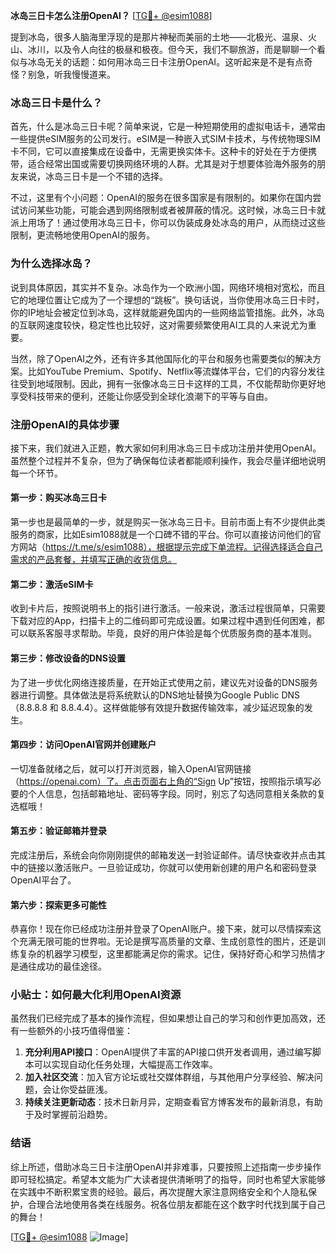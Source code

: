 **冰岛三日卡怎么注册OpenAI？** [[TG💪+ @esim1088](https://t.me/s/esim1088)]

提到冰岛，很多人脑海里浮现的是那片神秘而美丽的土地——北极光、温泉、火山、冰川，以及令人向往的极昼和极夜。但今天，我们不聊旅游，而是聊聊一个看似与冰岛无关的话题：如何用冰岛三日卡注册OpenAI。这听起来是不是有点奇怪？别急，听我慢慢道来。

### 冰岛三日卡是什么？

首先，什么是冰岛三日卡呢？简单来说，它是一种短期使用的虚拟电话卡，通常由一些提供eSIM服务的公司发行。eSIM是一种嵌入式SIM卡技术，与传统物理SIM卡不同，它可以直接集成在设备中，无需更换实体卡。这种卡的好处在于方便携带，适合经常出国或需要切换网络环境的人群。尤其是对于想要体验海外服务的朋友来说，冰岛三日卡是一个不错的选择。

不过，这里有个小问题：OpenAI的服务在很多国家是有限制的。如果你在国内尝试访问某些功能，可能会遇到网络限制或者被屏蔽的情况。这时候，冰岛三日卡就派上用场了！通过使用冰岛三日卡，你可以伪装成身处冰岛的用户，从而绕过这些限制，更流畅地使用OpenAI的服务。

### 为什么选择冰岛？

说到具体原因，其实并不复杂。冰岛作为一个欧洲小国，网络环境相对宽松，而且它的地理位置让它成为了一个理想的“跳板”。换句话说，当你使用冰岛三日卡时，你的IP地址会被定位到冰岛，这样就能避免国内的一些网络监管措施。此外，冰岛的互联网速度较快，稳定性也比较好，这对需要频繁使用AI工具的人来说尤为重要。

当然，除了OpenAI之外，还有许多其他国际化的平台和服务也需要类似的解决方案。比如YouTube Premium、Spotify、Netflix等流媒体平台，它们的内容分发往往受到地域限制。因此，拥有一张像冰岛三日卡这样的工具，不仅能帮助你更好地享受科技带来的便利，还能让你感受到全球化浪潮下的平等与自由。

### 注册OpenAI的具体步骤

接下来，我们就进入正题，教大家如何利用冰岛三日卡成功注册并使用OpenAI。虽然整个过程并不复杂，但为了确保每位读者都能顺利操作，我会尽量详细地说明每一个环节。

#### 第一步：购买冰岛三日卡
第一步也是最简单的一步，就是购买一张冰岛三日卡。目前市面上有不少提供此类服务的商家，比如Esim1088就是一个口碑不错的平台。你可以直接访问他们的官方网站（https://t.me/s/esim1088），根据提示完成下单流程。记得选择适合自己需求的产品套餐，并填写正确的收货信息。

#### 第二步：激活eSIM卡
收到卡片后，按照说明书上的指引进行激活。一般来说，激活过程很简单，只需要下载对应的App，扫描卡上的二维码即可完成设置。如果过程中遇到任何困难，都可以联系客服寻求帮助。毕竟，良好的用户体验是每个优质服务商的基本准则。

#### 第三步：修改设备的DNS设置
为了进一步优化网络连接质量，在开始正式使用之前，建议先对设备的DNS服务器进行调整。具体做法是将系统默认的DNS地址替换为Google Public DNS（8.8.8.8 和 8.8.4.4）。这样做能够有效提升数据传输效率，减少延迟现象的发生。

#### 第四步：访问OpenAI官网并创建账户
一切准备就绪之后，就可以打开浏览器，输入OpenAI官网链接（https://openai.com）了。点击页面右上角的“Sign Up”按钮，按照指示填写必要的个人信息，包括邮箱地址、密码等字段。同时，别忘了勾选同意相关条款的复选框哦！

#### 第五步：验证邮箱并登录
完成注册后，系统会向你刚刚提供的邮箱发送一封验证邮件。请尽快查收并点击其中的链接以激活账户。一旦验证成功，你就可以使用新创建的用户名和密码登录OpenAI平台了。

#### 第六步：探索更多可能性
恭喜你！现在你已经成功注册并登录了OpenAI账户。接下来，就可以尽情探索这个充满无限可能的世界啦。无论是撰写高质量的文章、生成创意性的图片，还是训练复杂的机器学习模型，这里都能满足你的需求。记住，保持好奇心和学习热情才是通往成功的最佳途径。

### 小贴士：如何最大化利用OpenAI资源
虽然我们已经完成了基本的操作流程，但如果想让自己的学习和创作更加高效，还有一些额外的小技巧值得借鉴：

1. **充分利用API接口**：OpenAI提供了丰富的API接口供开发者调用，通过编写脚本可以实现自动化任务处理，大幅提高工作效率。
2. **加入社区交流**：加入官方论坛或社交媒体群组，与其他用户分享经验、解决问题，会让你受益匪浅。
3. **持续关注更新动态**：技术日新月异，定期查看官方博客发布的最新消息，有助于及时掌握前沿趋势。

### 结语

综上所述，借助冰岛三日卡注册OpenAI并非难事，只要按照上述指南一步步操作即可轻松搞定。希望本文能为广大读者提供清晰明了的指导，同时也希望大家能够在实践中不断积累宝贵的经验。最后，再次提醒大家注意网络安全和个人隐私保护，合理合法地使用各类在线服务。祝各位朋友都能在这个数字时代找到属于自己的舞台！

[[TG💪+ @esim1088](https://t.me/s/esim1088) ![Image](https://i.postimg.cc/4NQfJmqS/Snipaste-2025-05-13-00-14-12.png)]